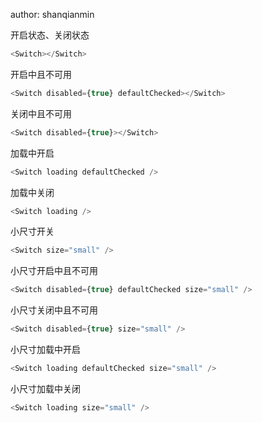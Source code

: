 
author: shanqianmin

开启状态、关闭状态
```js
<Switch></Switch>
```

开启中且不可用
```js
<Switch disabled={true} defaultChecked></Switch>
```

关闭中且不可用
```js
<Switch disabled={true}></Switch>
```

加载中开启
```js
<Switch loading defaultChecked />
```

加载中关闭
```js
<Switch loading />
```

小尺寸开关
```js
<Switch size="small" />
```

小尺寸开启中且不可用
```js
<Switch disabled={true} defaultChecked size="small" />
```

小尺寸关闭中且不可用
```js
<Switch disabled={true} size="small" />
```

小尺寸加载中开启
```js
<Switch loading defaultChecked size="small" />
```

小尺寸加载中关闭
```js
<Switch loading size="small" />
```

